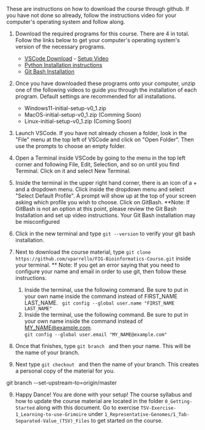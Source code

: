 These are instructions on how to download the course through github. If you have not done so already, follow the instructions video for your computer's operating system and follow along. 

1. Download the required programs for this course. There are 4 in total. Follow the links below to get your computer's operating system's version of the necessary programs.

    * [VSCode Download](https://code.visualstudio.com/download) - [Setup Video](https://code.visualstudio.com/docs/setup/setup-overview)
    * [Python Installation instructions](https://github.com/PackeTsar/Install-Python) 
    * [Git Bash Installation](https://git-scm.com/downloads) 

2. Once you have downloaded these programs onto your computer, unzip one of the following videos to guide you through the installation of each program. Default settings are recommended for all installations.

    * Windows11-initial-setup-v0_1.zip
    * MacOS-initial-setup-v0_1.zip (Comming Soon)
    * Linux-initial-setup-v0_1.zip (Coming Soon)

3. Launch VSCode. If you have not already chosen a folder, look in the "File" menu at the top left of VSCode and click on "Open Folder". Then use the prompts to choose an empty folder.

4. Open a Terminal inside VSCode by going to the menu in the top left corner and following File, Edit, Selection, and so on until you find Terminal. Click on it and select New Terminal.

5. Inside the terminal in the upper right hand corner, there is an icon of a + and a dropdown menu. Click inside the dropdown menu and select "Select Default Profile". A prompt will show up at the top of your screen asking which profile you wish to choose. Click on GitBash.
    **Note: If GitBash is not an option at this point, please review the Git Bash Installation and set up video instructions. Your Git Bash installation may be misconfigured

6. Click in the new terminal and type `git --version` to verify your git bash installation.

7. Next to download the course material, type `git clone https://github.com/vparrello/FIG-Bioinformatics-Course.git` inside your terminal.
    ** Note: If you get an error saying that you need to configure your name and email in order to use git, then follow these instructions.
    1. Inside the terminal, use the following command. Be sure to put in your own name inside the command instead of FIRST_NAME LAST_NAME. 
        ``` git config --global user.name "FIRST_NAME LAST_NAME"```
    2. Inside the terminal, use the following command. Be sure to put in your own name inside the command instead of MY_NAME@example.com.  
        ```git config --global user.email "MY_NAME@example.com"```

8. Once that finishes, type `git branch ` and then your name. This will be the name of your branch.  

9. Next type `git checkout ` and then the name of your branch. This creates a personal copy of the material for you.

git branch --set-upstream-to=origin/master <branch>

9. Happy Dance! You are done with your setup! The course syllabus and how to update the course material are located in the folder `0_Getting-Started` along with this document. Go to exercise `TSV-Exercise-1_Learning-to-use-Grimoire` under `1_Representative-Genomes/1_Tab-Separated-Value_(TSV)_Files` to get started on the course.